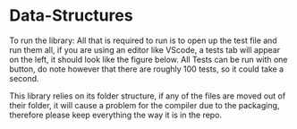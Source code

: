 # Data-Structures
To run the library:
	All that is required to run is to open up the test file and run them all, 
  if you are using an editor like VScode, a tests tab will appear on the left, 
  it should look like the figure below. All Tests can be run with one button, 
  do note however that there are roughly 100 tests, so it could take a second.
 
  This library relies on its folder structure, if any of the files are moved out of their folder, 
  it will cause a problem for the compiler due to the packaging, 
  therefore please keep everything the way it is in the repo.

